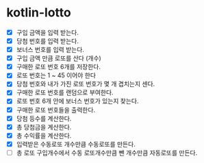 # kotlin-lotto
- [x] 구입 금액을 입력 받는다.
- [x] 당첨 번호를 입력 받는다.
- [x] 보너스 번호를 입력 받는다.
- [x] 구입 금액 만큼 로또를 산다 (개수)
- [x] 구매한 로또 번호 6개를 저장한다.
- [x] 로또 번호는 1 ~ 45 이어야 한다
- [x] 당첨 번호와 내가 가진 로또 번호가 몇 개 겹치는지 센다.
- [x] 구매한 로또 번호를 랜덤으로 부여한다.
- [x] 로또 번호 6개 안에 보너스 번호가 있는지 찾는다.
- [x] 구매한 로또 번호들을 출력한다.
- [x] 당첨 등수를 계산한다.
- [x] 총 당첨금을 계산한다.
- [x] 총 수익률을 계산한다.
- [x] 입력받은 수동로또 개수만큼 수동로또를 만든다.
- [ ] 총 로또 구입개수에서 수동 로또개수만큼 뺀 개수만큼 자동로또를 만든다.
